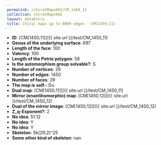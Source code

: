 ```yaml
--- 
 permalink: /chiralMaps6kE/CM_1450_11 
 collection: chiralMaps6kE
 layout: dataEntry
 title: Chiral maps up to 6000 edges - CM[1450;11]
---
```


- **ID**: [CM[1450;11]]({{ site.url }}/test/CM_1450_11)
- **Genus of the underlying surface**: 697
- **Length of the face**: 100
- **Valency**: 100
- **Length of the Petrie polygon**: 58
- **Is the automorphism group solvable?**: S
- **Number of vertices**: 29
- **Number of edges**: 1450
- **Number of faces**: 29
- **The map is self-**: Du
- **Dual map**: [CM[1450;11]]({{ site.url }}/test/CM_1450_11)
- **Mirror (enantihomorphic) map**: [CM[1450;12]]({{ site.url }}/test/CM_1450_12)
- **Dual of the mirror image**: [CM[1450;12]]({{ site.url }}/test/CM_1450_12)
- **Z_q-Exponent?**: 2
- **No idea**:  51:12
- **No idea**: Y
- **No idea**: Y
- **Skeleton**: Sk(29;2)^25
- **Some other kind of skeleton**: nan
